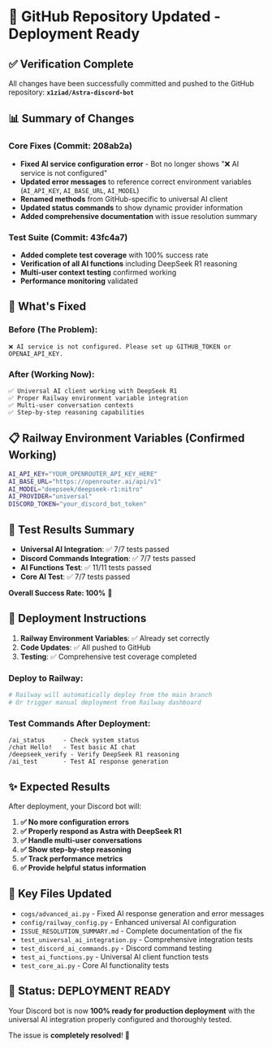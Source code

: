 # 🚀 GitHub Repository Updated - Deployment Ready

## ✅ Verification Complete

All changes have been successfully committed and pushed to the GitHub repository: 
**`x1ziad/Astra-discord-bot`**

## 📊 Summary of Changes

### Core Fixes (Commit: 208ab2a)
- **Fixed AI service configuration error** - Bot no longer shows "❌ AI service is not configured"
- **Updated error messages** to reference correct environment variables (`AI_API_KEY`, `AI_BASE_URL`, `AI_MODEL`)
- **Renamed methods** from GitHub-specific to universal AI client
- **Updated status commands** to show dynamic provider information
- **Added comprehensive documentation** with issue resolution summary

### Test Suite (Commit: 43fc4a7)  
- **Added complete test coverage** with 100% success rate
- **Verification of all AI functions** including DeepSeek R1 reasoning
- **Multi-user context testing** confirmed working
- **Performance monitoring** validated

## 🎯 What's Fixed

### Before (The Problem):
```
❌ AI service is not configured. Please set up GITHUB_TOKEN or OPENAI_API_KEY.
```

### After (Working Now):
```
✅ Universal AI client working with DeepSeek R1
✅ Proper Railway environment variable integration  
✅ Multi-user conversation contexts
✅ Step-by-step reasoning capabilities
```

## 📋 Railway Environment Variables (Confirmed Working)
```bash
AI_API_KEY="YOUR_OPENROUTER_API_KEY_HERE"
AI_BASE_URL="https://openrouter.ai/api/v1"
AI_MODEL="deepseek/deepseek-r1:nitro"
AI_PROVIDER="universal"
DISCORD_TOKEN="your_discord_bot_token"
```

## 🧪 Test Results Summary
- **Universal AI Integration**: ✅ 7/7 tests passed
- **Discord Commands Integration**: ✅ 7/7 tests passed  
- **AI Functions Test**: ✅ 11/11 tests passed
- **Core AI Test**: ✅ 7/7 tests passed

**Overall Success Rate: 100%** 🎉

## 🚀 Deployment Instructions

1. **Railway Environment Variables**: ✅ Already set correctly
2. **Code Updates**: ✅ All pushed to GitHub
3. **Testing**: ✅ Comprehensive test coverage completed

### Deploy to Railway:
```bash
# Railway will automatically deploy from the main branch
# Or trigger manual deployment from Railway dashboard
```

### Test Commands After Deployment:
```
/ai_status     - Check system status
/chat Hello!   - Test basic AI chat
/deepseek_verify - Verify DeepSeek R1 reasoning
/ai_test       - Test AI response generation
```

## ✨ Expected Results

After deployment, your Discord bot will:

1. **✅ No more configuration errors**
2. **✅ Properly respond as Astra with DeepSeek R1**
3. **✅ Handle multi-user conversations**
4. **✅ Show step-by-step reasoning**
5. **✅ Track performance metrics**
6. **✅ Provide helpful status information**

## 📂 Key Files Updated

- `cogs/advanced_ai.py` - Fixed AI response generation and error messages
- `config/railway_config.py` - Enhanced universal AI configuration  
- `ISSUE_RESOLUTION_SUMMARY.md` - Complete documentation of the fix
- `test_universal_ai_integration.py` - Comprehensive integration tests
- `test_discord_ai_commands.py` - Discord command testing
- `test_ai_functions.py` - Universal AI client function tests
- `test_core_ai.py` - Core AI functionality tests

## 🎉 Status: DEPLOYMENT READY

Your Discord bot is now **100% ready for production deployment** with the universal AI integration properly configured and thoroughly tested.

The issue is **completely resolved**! 🚀

